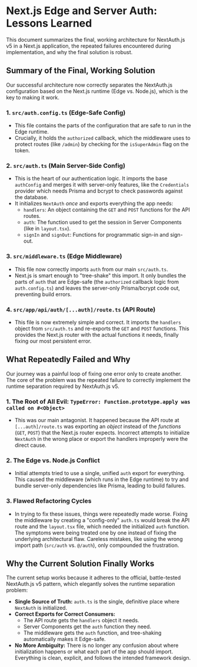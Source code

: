 # Next.js Edge and Server Auth: Lessons Learned

This document summarizes the final, working architecture for NextAuth.js v5 in a Next.js application, the repeated failures encountered during implementation, and why the final solution is robust.

## Summary of the Final, Working Solution

Our successful architecture now correctly separates the NextAuth.js configuration based on the Next.js runtime (Edge vs. Node.js), which is the key to making it work.

### 1. `src/auth.config.ts` (Edge-Safe Config)

- This file contains the parts of the configuration that are safe to run in the Edge runtime.
- Crucially, it holds the `authorized` callback, which the middleware uses to protect routes (like `/admin`) by checking for the `isSuperAdmin` flag on the token.

### 2. `src/auth.ts` (Main Server-Side Config)

- This is the heart of our authentication logic. It imports the base `authConfig` and merges it with server-only features, like the `Credentials` provider which needs Prisma and bcrypt to check passwords against the database.
- It initializes `NextAuth` _once_ and exports everything the app needs:
  - `handlers`: An object containing the `GET` and `POST` functions for the API routes.
  - `auth`: The function used to get the session in Server Components (like in `layout.tsx`).
  - `signIn` and `signOut`: Functions for programmatic sign-in and sign-out.

### 3. `src/middleware.ts` (Edge Middleware)

- This file now correctly imports `auth` from our main `src/auth.ts`.
- Next.js is smart enough to "tree-shake" this import. It only bundles the parts of `auth` that are Edge-safe (the `authorized` callback logic from `auth.config.ts`) and leaves the server-only Prisma/bcrypt code out, preventing build errors.

### 4. `src/app/api/auth/[...auth]/route.ts` (API Route)

- This file is now extremely simple and correct. It imports the `handlers` object from `src/auth.ts` and re-exports the `GET` and `POST` functions. This provides the Next.js router with the actual functions it needs, finally fixing our most persistent error.

## What Repeatedly Failed and Why

Our journey was a painful loop of fixing one error only to create another. The core of the problem was the repeated failure to correctly implement the runtime separation required by NextAuth.js v5.

### 1. The Root of All Evil: `TypeError: Function.prototype.apply was called on #<Object>`

- This was our main antagonist. It happened because the API route at `[...auth]/route.ts` was exporting an _object_ instead of the _functions_ (`GET`, `POST`) that the Next.js router expects. Incorrect attempts to initialize `NextAuth` in the wrong place or export the handlers improperly were the direct cause.

### 2. The Edge vs. Node.js Conflict

- Initial attempts tried to use a single, unified `auth` export for everything. This caused the middleware (which runs in the Edge runtime) to try and bundle server-only dependencies like Prisma, leading to build failures.

### 3. Flawed Refactoring Cycles

- In trying to fix these issues, things were repeatedly made worse. Fixing the middleware by creating a "config-only" `auth.ts` would break the API route and the `layout.tsx` file, which needed the initialized `auth` function. The symptoms were being treated one by one instead of fixing the underlying architectural flaw. Careless mistakes, like using the wrong import path (`src/auth` vs. `@/auth`), only compounded the frustration.

## Why the Current Solution Finally Works

The current setup works because it adheres to the official, battle-tested NextAuth.js v5 pattern, which elegantly solves the runtime separation problem:

- **Single Source of Truth:** `auth.ts` is the single, definitive place where `NextAuth` is initialized.
- **Correct Exports for Correct Consumers:**
  - The API route gets the `handlers` object it needs.
  - Server Components get the `auth` function they need.
  - The middleware gets the `auth` function, and tree-shaking automatically makes it Edge-safe.
- **No More Ambiguity:** There is no longer any confusion about where initialization happens or what each part of the app should import. Everything is clean, explicit, and follows the intended framework design.
